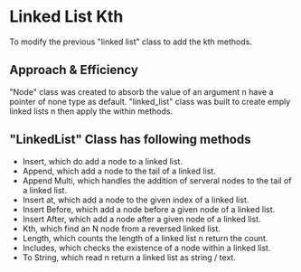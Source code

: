 # Linked List Kth

To modify the previous "linked list" class to add the kth methods.

## Approach & Efficiency

"Node" class was created to absorb the value of an argument n have a pointer of none type as default.
"linked_list" class was built to create emply linked lists n then apply the within methods.

## "LinkedList" Class has following methods

- Insert, which do add a node to a linked list.
- Append, which add a node to the tail of a linked list.
- Append Multi, which handles the addition of serveral nodes to the tail of a linked list.
- Insert at, which add a node to the given index of a linked list.
- Insert Before, which add a node before a given node of a linked list.
- Insert After, which add a node after a given node of a linked list.
- Kth, which find an N node from a reversed linked list.
- Length, which counts the length of a linked list n return the count.
- Includes, which checks the existence of a node within a linked list.
- To String, which read n return a linked list as string / text.
